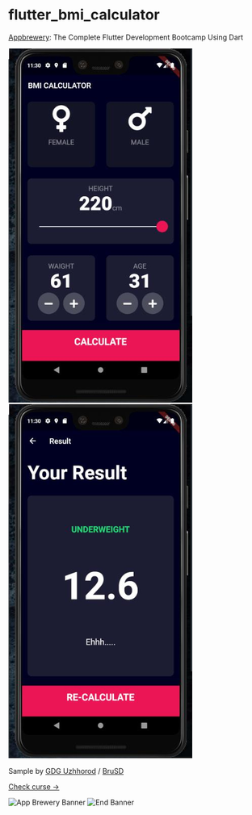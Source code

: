 # flutter_bmi_calculator



[Appbrewery](https://www.appbrewery.co/): The Complete Flutter Development Bootcamp Using Dart 


![Finished App](https://github.com/GDG-Uzhhorod/Appbrewery-Challenge-9-BMI-Calculator/blob/master/photo_2019-12-27_23-30-23.jpg) ![Finished App](https://github.com/GDG-Uzhhorod/Appbrewery-Challenge-9-BMI-Calculator/blob/master/photo_2019-12-27_23-30-30.jpg)



Sample by [GDG Uzhhorod](https://github.com/GDG-Uzhhorod) / [BruSD](https://github.com/BruSD)

[Check curse ->](https://www.appbrewery.co/courses/548873/)


![App Brewery Banner](https://github.com/londonappbrewery/Images/blob/master/AppBreweryBanner.png)
![End Banner](https://github.com/londonappbrewery/Images/blob/master/readme-end-banner.png)

